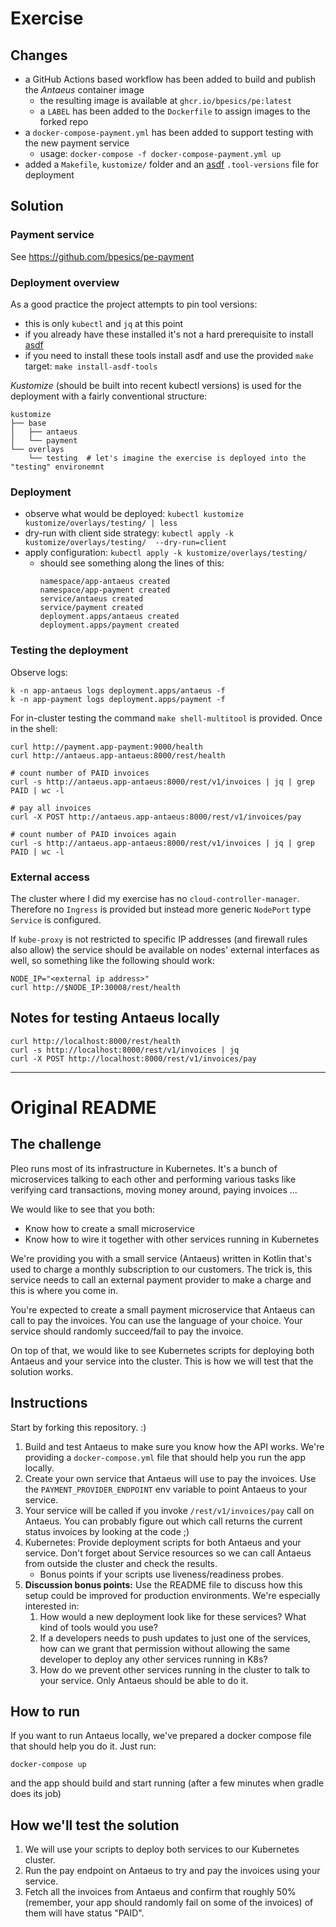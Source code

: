 # Exercise

## Changes
- a GitHub Actions based workflow has been added to build and publish the *Antaeus* container image
  - the resulting image is available at `ghcr.io/bpesics/pe:latest`
  - a `LABEL` has been added to the `Dockerfile` to assign images to the forked repo
- a `docker-compose-payment.yml` has been added to support testing with the new payment service
  - usage: `docker-compose -f docker-compose-payment.yml up`
- added a `Makefile`, `kustomize/` folder and an [asdf](https://asdf-vm.com/) `.tool-versions` file for deployment

## Solution

### Payment service

See https://github.com/bpesics/pe-payment

### Deployment overview

As a good practice the project attempts to pin tool versions:
* this is only `kubectl` and `jq` at this point
* if you already have these installed it's not a hard prerequisite to install [asdf](https://asdf-vm.com/)
* if you need to install these tools install asdf and use the provided `make` target: `make install-asdf-tools`

*Kustomize* (should be built into recent kubectl versions) is used for the deployment with a fairly conventional structure:
```
kustomize
├── base
│   ├── antaeus
│   └── payment
└── overlays
    └── testing  # let's imagine the exercise is deployed into the "testing" environemnt
```

### Deployment

* observe what would be deployed: `kubectl kustomize kustomize/overlays/testing/ | less`
* dry-run with client side strategy: `kubectl apply -k kustomize/overlays/testing/  --dry-run=client`
* apply configuration: `kubectl apply -k kustomize/overlays/testing/`
  * should see something along the lines of this:
    ```
    namespace/app-antaeus created
    namespace/app-payment created
    service/antaeus created
    service/payment created
    deployment.apps/antaeus created
    deployment.apps/payment created
    ```

### Testing the deployment

Observe logs:
```
k -n app-antaeus logs deployment.apps/antaeus -f
k -n app-payment logs deployment.apps/payment -f
```

For in-cluster testing the command `make shell-multitool` is provided. Once in the shell:
```
curl http://payment.app-payment:9000/health
curl http://antaeus.app-antaeus:8000/rest/health

# count number of PAID invoices
curl -s http://antaeus.app-antaeus:8000/rest/v1/invoices | jq | grep PAID | wc -l

# pay all invoices
curl -X POST http://antaeus.app-antaeus:8000/rest/v1/invoices/pay

# count number of PAID invoices again
curl -s http://antaeus.app-antaeus:8000/rest/v1/invoices | jq | grep PAID | wc -l
```

### External access

The cluster where I did my exercise has no `cloud-controller-manager`. Therefore no `Ingress` is provided but instead more generic `NodePort` type `Service` is configured.

If `kube-proxy` is not restricted to specific IP addresses (and firewall rules also allow) the service should be available on nodes' external interfaces as well, so something like the following should work:
```
NODE_IP="<external ip address>"
curl http://$NODE_IP:30008/rest/health
```

## Notes for testing Antaeus locally
```
curl http://localhost:8000/rest/health
curl -s http://localhost:8000/rest/v1/invoices | jq
curl -X POST http://localhost:8000/rest/v1/invoices/pay
```

---

# Original README

## The challenge

Pleo runs most of its infrastructure in Kubernetes. It's a bunch of microservices talking to each other and performing various tasks like verifying card transactions, moving money around, paying invoices ...

We would like to see that you both:
- Know how to create a small microservice
- Know how to wire it together with other services running in Kubernetes

We're providing you with a small service (Antaeus) written in Kotlin that's used to charge a monthly subscription to our customers. The trick is, this service needs to call an external payment provider to make a charge and this is where you come in.

You're expected to create a small payment microservice that Antaeus can call to pay the invoices. You can use the language of your choice. Your service should randomly succeed/fail to pay the invoice.

On top of that, we would like to see Kubernetes scripts for deploying both Antaeus and your service into the cluster. This is how we will test that the solution works.

## Instructions

Start by forking this repository. :)

1. Build and test Antaeus to make sure you know how the API works. We're providing a `docker-compose.yml` file that should help you run the app locally.
2. Create your own service that Antaeus will use to pay the invoices. Use the `PAYMENT_PROVIDER_ENDPOINT` env variable to point Antaeus to your service.
3. Your service will be called if you invoke `/rest/v1/invoices/pay` call on Antaeus. You can probably figure out which call returns the current status invoices by looking at the code ;)
4. Kubernetes: Provide deployment scripts for both Antaeus and your service. Don't forget about Service resources so we can call Antaeus from outside the cluster and check the results.
    - Bonus points if your scripts use liveness/readiness probes.
5. **Discussion bonus points:** Use the README file to discuss how this setup could be improved for production environments. We're especially interested in:
    1. How would a new deployment look like for these services? What kind of tools would you use?
    2. If a developers needs to push updates to just one of the services, how can we grant that permission without allowing the same developer to deploy any other services running in K8s?
    3. How do we prevent other services running in the cluster to talk to your service. Only Antaeus should be able to do it.

## How to run

If you want to run Antaeus locally, we've prepared a docker compose file that should help you do it. Just run:
```
docker-compose up
```
and the app should build and start running (after a few minutes when gradle does its job)

## How we'll test the solution

1. We will use your scripts to deploy both services to our Kubernetes cluster.
2. Run the pay endpoint on Antaeus to try and pay the invoices using your service.
3. Fetch all the invoices from Antaeus and confirm that roughly 50% (remember, your app should randomly fail on some of the invoices) of them will have status "PAID".
